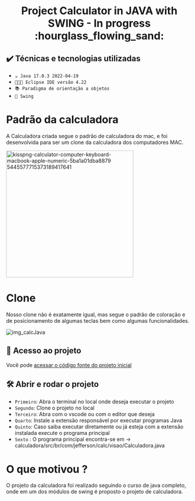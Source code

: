 <h1 align="center"> Project Calculator in JAVA with SWING - In progress :hourglass_flowing_sand: </h1> 


## ✔️ Técnicas e tecnologias utilizadas

- ``☕ Java 17.0.3 2022-04-19``
- ``👨🏽‍💻 Eclipse IDE versão 4.22``
- ``📚 Paradigma de orientação a objetos``
- ``🍃 Swing``


# Padrão da calculadora
A Calculadora criada segue o padrão de calculadora do mac, e foi desenvolvida para ser um clone da calculadora dos computadores MAC.


<img width="344" alt="kisspng-calculator-computer-keyboard-macbook-apple-numeric-5ba1a01dba8879 5445577715373189417641" src="https://user-images.githubusercontent.com/59482366/202805976-c9f7feee-e60e-4ee1-9f8d-a55b99060b3f.png">

# Clone
Nosso clone não é exatamente igual, mas segue o padrão de coloração e de posicionamento de algumas teclas bem como algumas funcionalidades.

![img_calcJava](https://user-images.githubusercontent.com/59482366/202806098-0195c7cd-d107-493e-9526-8422b6258f05.png)

 
 ## 📁 Acesso ao projeto

Você pode [acessar o código fonte do projeto inicial](https://github.com/jeffersonnasciment0/calculadora)

## 🛠️ Abrir e rodar o projeto

- `Primeiro`: Abra o terminal no local onde deseja executar o projeto
- `Segundo`: Clone o projeto no local
- `Terceiro`: Abra com o vscode ou com o editor que deseja
- `Quarto`: Instale a extensão responsável por executar programas Java
- `Quinto`: Caso saiba executar diretamente ou já esteja com a extensão instalada execute o programa principal
- `Sexto` : O programa principal encontra-se em -> calculadora/src/br/com/jefferson/calc/visao/Calculadora.java

# O que motivou ? 
O projeto da calculadora foi realizado seguindo o curso de java completo, onde em um dos módulos de swing é proposto o projeto de calculadora.
 
